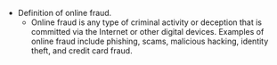 - Definition of online fraud.
	- Online fraud is any type of criminal activity or deception that is committed via the Internet or other digital devices. Examples of online fraud include phishing, scams, malicious hacking, identity theft, and credit card fraud.